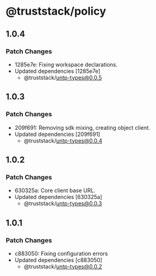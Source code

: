 # @truststack/policy

## 1.0.4

### Patch Changes

- 1285e7e: Fixing workspace declarations.
- Updated dependencies [1285e7e]
  - @truststack/untp-types@0.0.5

## 1.0.3

### Patch Changes

- 209f691: Removing sdk mixing, creating object client.
- Updated dependencies [209f691]
  - @truststack/untp-types@0.0.4

## 1.0.2

### Patch Changes

- 630325a: Core client base URL.
- Updated dependencies [630325a]
  - @truststack/untp-types@0.0.3

## 1.0.1

### Patch Changes

- c883050: Fixing configuration errors
- Updated dependencies [c883050]
  - @truststack/untp-types@0.0.2
